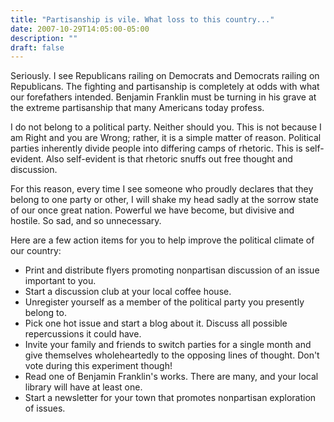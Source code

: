 ```yaml
---
title: "Partisanship is vile. What loss to this country..."
date: 2007-10-29T14:05:00-05:00
description: ""
draft: false
---
```

Seriously. I see Republicans railing on Democrats and Democrats railing
on Republicans. The fighting and partisanship is completely at odds with
what our forefathers intended. Benjamin Franklin must be turning in his
grave at the extreme partisanship that many Americans today profess.

I do not belong to a political party. Neither should you. This is not
because I am Right and you are Wrong; rather, it is a simple matter of
reason. Political parties inherently divide people into differing camps
of rhetoric. This is self-evident. Also self-evident is that rhetoric
snuffs out free thought and discussion.

For this reason, every time I see someone who proudly declares that they
belong to one party or other, I will shake my head sadly at the sorrow
state of our once great nation. Powerful we have become, but divisive
and hostile. So sad, and so unnecessary.

Here are a few action items for you to help improve the political
climate of our country:

-   Print and distribute flyers promoting nonpartisan discussion of an
    issue important to you.
-   Start a discussion club at your local coffee house.
-   Unregister yourself as a member of the political party you presently
    belong to.
-   Pick one hot issue and start a blog about it. Discuss all possible
    repercussions it could have.
-   Invite your family and friends to switch parties for a single month
    and give themselves wholeheartedly to the opposing lines of thought.
    Don't vote during this experiment though!
-   Read one of Benjamin Franklin's works. There are many, and your
    local library will have at least one.
-   Start a newsletter for your town that promotes nonpartisan
    exploration of issues.